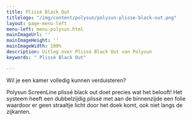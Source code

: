 ```yaml
---
title: Plissé Black Out
titlelogo: "/img/content/polysun/polysun-plisse-black-out.png"
layout: page-menu-left
menu-left: menu-polysun.html
mainImageUrl: ''
mainImageHeight: ''
mainImageWidth: 100%
description: Uitleg over Plissé Black Out van Polysun
keywords: " Plissé Black Out"

---
```


Wil je een kamer volledig kunnen verduisteren?

Polysun ScreenLine plissé black out doet precies wat het belooft! Het systeem heeft een dubbelzijdig plissé met aan de binnenzijde een folie waardoor er geen straaltje licht door het doek komt, ook niet langs de zijkanten.